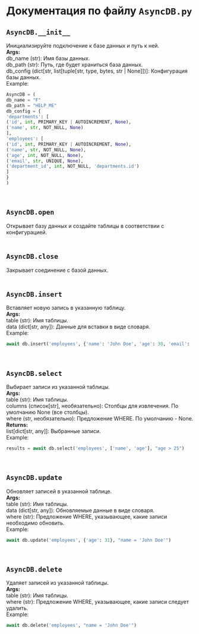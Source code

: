 # Документация по файлу `AsyncDB.py`


## `AsyncDB.__init__`<br>
Инициализируйте подключение к базе данных и путь к ней.<br>
**Args:**<br>
db_name (str): Имя базы данных.<br>
db_path (str): Путь, где будет храниться база данных.<br>
db_config (dict[str, list[tuple[str, type, bytes, str | None]])]: Конфигурация базы данных.<br>
Example:<br>
```py
AsyncDB = (
db_name = "F"
db_path = "HELP_ME"
db_config = {
'departments': [
('id', int, PRIMARY_KEY | AUTOINCREMENT, None),
('name', str, NOT_NULL, None)
],
'employees': [
('id', int, PRIMARY_KEY | AUTOINCREMENT, None),
('name', str, NOT_NULL, None),
('age', int, NOT_NULL, None),
('email', str, UNIQUE, None),
('department_id', int, NOT_NULL, 'departments.id')
]
}
)
```
<br>

## `AsyncDB.open`<br>
Открывает базу данных и создайте таблицы в соответствии с конфигурацией.<br>
<br>

## `AsyncDB.close`<br>
Закрывает соединение с базой данных.<br>
<br>

## `AsyncDB.insert`<br>
Вставляет новую запись в указанную таблицу.<br>
**Args:**<br>
table (str): Имя таблицы.<br>
data (dict[str, any]): Данные для вставки в виде словаря.<br>
Example:<br>
```py
await db.insert('employees', {'name': 'John Doe', 'age': 30, 'email': 'john.doe@example.com', 'department_id': 1})
```
<br>

## `AsyncDB.select`<br>
Выбирает записи из указанной таблицы.<br>
**Args:**<br>
table (str): Имя таблицы.<br>
columns (список[str], необязательно): Столбцы для извлечения. По умолчанию None (все столбцы).<br>
where (str, необязательно): Предложение WHERE. По умолчанию - None.<br>
**Returns:**<br>
list[dict[str, any]]: Выбранные записи.<br>
Example:<br>
```py
results = await db.select('employees', ['name', 'age'], "age > 25")
```
<br>

## `AsyncDB.update`<br>
Обновляет записей в указанной таблице.<br>
**Args:**<br>
table (str): Имя таблицы.<br>
data (dict[str, any]): Обновляемые данные в виде словаря.<br>
where (str): Предложение WHERE, указывающее, какие записи необходимо обновить.<br>
Example:<br>
```py
await db.update('employees', {'age': 31}, "name = 'John Doe'")
```
<br>

## `AsyncDB.delete`<br>
Удаляет записей из указанной таблицы.<br>
**Args:**<br>
table (str): Имя таблицы.<br>
where (str): Предложение WHERE, указывающее, какие записи следует удалить.<br>
Example:<br>
```py
await db.delete('employees', "name = 'John Doe'")
```
<br>
